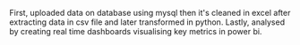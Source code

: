 First, uploaded data on database using mysql then it's cleaned in excel after extracting data in csv file and later transformed in python. Lastly, analysed by creating real time dashboards visualising key metrics in power bi.
